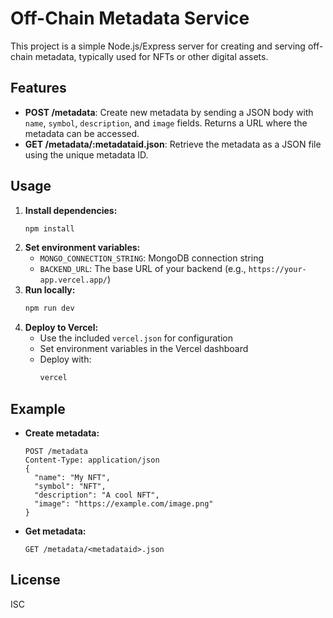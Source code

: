 # Off-Chain Metadata Service

This project is a simple Node.js/Express server for creating and serving off-chain metadata, typically used for NFTs or other digital assets.

## Features
- **POST /metadata**: Create new metadata by sending a JSON body with `name`, `symbol`, `description`, and `image` fields. Returns a URL where the metadata can be accessed.
- **GET /metadata/:metadataid.json**: Retrieve the metadata as a JSON file using the unique metadata ID.

## Usage
1. **Install dependencies:**
   ```bash
   npm install
   ```
2. **Set environment variables:**
   - `MONGO_CONNECTION_STRING`: MongoDB connection string
   - `BACKEND_URL`: The base URL of your backend (e.g., `https://your-app.vercel.app/`)
3. **Run locally:**
   ```bash
   npm run dev
   ```
4. **Deploy to Vercel:**
   - Use the included `vercel.json` for configuration
   - Set environment variables in the Vercel dashboard
   - Deploy with:
     ```bash
     vercel
     ```

## Example
- **Create metadata:**
  ```http
  POST /metadata
  Content-Type: application/json
  {
    "name": "My NFT",
    "symbol": "NFT",
    "description": "A cool NFT",
    "image": "https://example.com/image.png"
  }
  ```
- **Get metadata:**
  ```http
  GET /metadata/<metadataid>.json
  ```

## License
ISC
